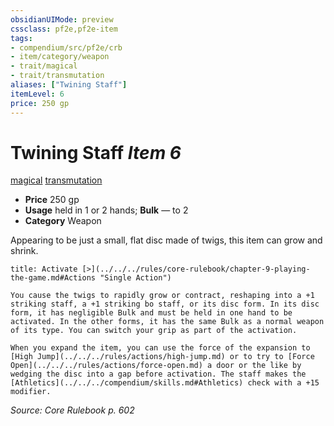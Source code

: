 ```yaml
---
obsidianUIMode: preview
cssclass: pf2e,pf2e-item
tags:
- compendium/src/pf2e/crb
- item/category/weapon
- trait/magical
- trait/transmutation
aliases: ["Twining Staff"]
itemLevel: 6
price: 250 gp
---
```

# Twining Staff *Item 6*  
[magical](../../../rules/traits/magical.md)  [transmutation](../../../rules/traits/transmutation.md)  

- **Price** 250 gp
- **Usage** held in 1 or 2 hands; **Bulk** — to 2
- **Category** Weapon

Appearing to be just a small, flat disc made of twigs, this item can grow and shrink.

```ad-embed-ability
title: Activate [>](../../../rules/core-rulebook/chapter-9-playing-the-game.md#Actions "Single Action")

You cause the twigs to rapidly grow or contract, reshaping into a +1 striking staff, a +1 striking bo staff, or its disc form. In its disc form, it has negligible Bulk and must be held in one hand to be activated. In the other forms, it has the same Bulk as a normal weapon of its type. You can switch your grip as part of the activation.

When you expand the item, you can use the force of the expansion to [High Jump](../../../rules/actions/high-jump.md) or to try to [Force Open](../../../rules/actions/force-open.md) a door or the like by wedging the disc into a gap before activation. The staff makes the [Athletics](../../../compendium/skills.md#Athletics) check with a +15 modifier.
```

*Source: Core Rulebook p. 602*
